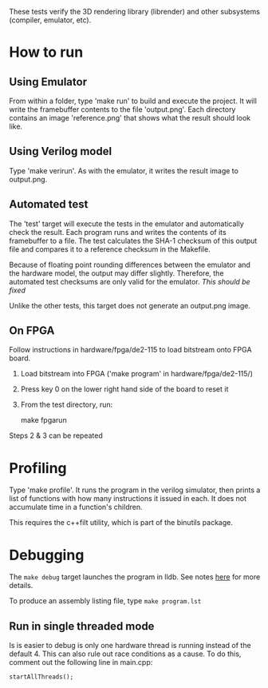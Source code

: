 These tests verify the 3D rendering library (librender) and other subsystems
(compiler, emulator, etc).

# How to run

## Using Emulator

From within a folder, type 'make run' to build and execute the project. It will
write the framebuffer contents to the file 'output.png'. Each directory
contains an image 'reference.png' that shows what the result should look like.

## Using Verilog model

Type 'make verirun'. As with the emulator, it writes the result image to
output.png.

## Automated test

The 'test' target will execute the tests in the emulator and automatically
check the result. Each program runs and writes the contents of its framebuffer
to a file. The test calculates the SHA-1 checksum of this output file and
compares it to a reference checksum in the Makefile.

Because of floating point rounding differences between the emulator and the
hardware model, the output may differ slightly. Therefore, the automated test
checksums are only valid for the emulator. *This should be fixed*

Unlike the other tests, this target does not generate an output.png image.

## On FPGA

Follow instructions in hardware/fpga/de2-115 to load bitstream onto FPGA
board.
1. Load bitstream into FPGA ('make program' in hardware/fpga/de2-115/)
2. Press key 0 on the lower right hand side of the board to reset it
3. From the test directory, run:

    make fpgarun

Steps 2 & 3 can be repeated

# Profiling

Type 'make profile'. It runs the program in the verilog simulator, then prints
a list of functions with how many instructions it issued in each. It does not
accumulate time in a function's children.

This requires the c++filt utility, which is part of the binutils package.

# Debugging

The `make debug` target launches the program in lldb. See notes
[here](https://github.com/jbush001/NyuziProcessor/blob/master/tools/emulator/README.md)
for more details.

To produce an assembly listing file, type `make program.lst`

## Run in single threaded mode

Is is easier to debug is only one hardware thread is running instead of the
default 4. This can also rule out race conditions as a cause. To do this,
comment out the following line in main.cpp:

    startAllThreads();
